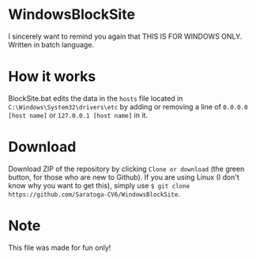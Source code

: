 # WindowsBlockSite
I sincerely want to remind you again that THIS IS FOR WINDOWS ONLY.
Written in batch language.

# How it works
BlockSite.bat edits the data in the `hosts` file located in `C:\Windows\System32\drivers\etc` by adding or removing a line of
`0.0.0.0 [host name]` or `127.0.0.1 [host name]`
in it.

# Download
Download ZIP of the repository by clicking `Clone or download` (the green button, for those who are new to Github). If you are using Linux (I don't know why you want to get this), simply use `$ git clone https://github.com/Saratoga-CV6/WindowsBlockSite`.

# Note
This file was made for fun only!

